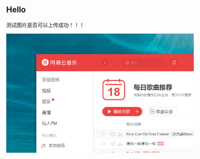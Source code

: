 ## Hello



测试图片是否可以上传成功！！！





![image-20210218100838705](操作系统.assets/image-20210218100838705.png)

